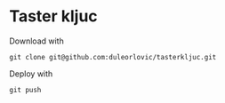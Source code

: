 # Taster kljuc

Download with

~~~
git clone git@github.com:duleorlovic/tasterkljuc.git
~~~

Deploy with

~~~
git push
~~~
